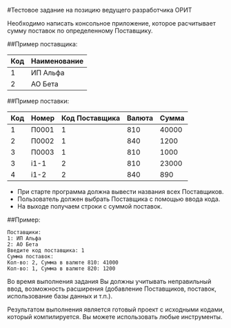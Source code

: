 #Тестовое задание на позицию ведущего разработчика ОРИТ

Необходимо написать консольное приложение, которое расчитывает сумму поставок по определенному Поставщику.

##Пример поставщика:

|Код|Наименование|
|---|------------|
|1  |ИП Альфа    |
|2  |АО Бета     |

##Пример поставки:

|Код|Номер|Код Поставщика|Валюта|Сумма   |
|---|-----|--------------|------|--------|
|1  |П0001|1             |810   |40000   |
|2  |П0002|1             |840   |1200    |
|3  |П0003|1             |810   |1000    |
|3  |i1-1 |2             |810   |23000   |
|4  |i1-2 |2             |840   |890     |

* При старте программа должна вывести названия всех Поставщиков.
* Пользователь должен выбрать Поставщика с помощью ввода кода. 
* На выходе получаем строки с суммой поставок.

##Пример:

```
Поставщики:
1: ИП Альфа
2: АО Бета
Введите код поставщика: 1
Сумма поставок:
Кол-во: 2, Сумма в валюте 810: 41000
Кол-во: 1, Сумма в валюте 820: 1200
```

Во время выполнения задания Вы должны учитывать неправильный ввод,
возможность расширения (добавление Поставщиков, поставок, использование базы данных и т.п.). 

Результатом выполнения является готовый проект c исходными кодами, который компилируется.
Вы можете использовать любые инструменты.
